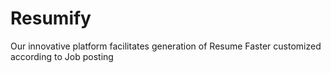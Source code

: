 # Resumify
Our innovative platform facilitates generation of Resume Faster customized according to Job posting
